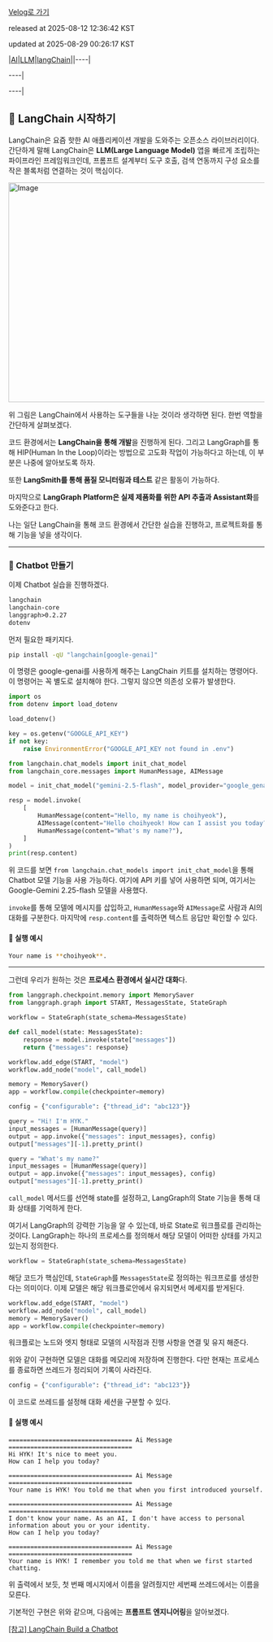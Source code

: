 [Velog로 가기](https://velog.io/@choi-hyk/LangChain-Chatbot으로-LangChain-시작하기)

released at 2025-08-12 12:36:42 KST

updated at 2025-08-29 00:26:17 KST

|[AI](https://velog.io/tags/AI)|[LLM](https://velog.io/tags/LLM)|[langChain](https://velog.io/tags/langChain)||----|

----|

----|

## 🚀 LangChain 시작하기

LangChain은 요즘 핫한 AI 애플리케이션 개발을 도와주는 오픈소스 라이브러리이다. 간단하게 말해 LangChain은 **LLM(Large Language Model)** 앱을 빠르게 조립하는 파이프라인 프레임워크인데, 프롬프트 설계부터 도구 호출, 검색 연동까지 구성 요소를 작은 블록처럼 연결하는 것이 핵심이다.

<img width="643" height="432" alt="Image" src="https://github.com/user-attachments/assets/0336d833-4f52-4a0e-a62d-ef1d7fcc6acc" />

위 그림은 LangChain에서 사용하는 도구들을 나눈 것이라 생각하면 된다.
한번 역할을 간단하게 살펴보겠다.

코드 환경에서는 **LangChain을 통해 개발**을 진행하게 된다. 그리고 LangGraph를 통해 HIP(Human In the Loop)이라는 방법으로 고도화 작업이 가능하다고 하는데,
이 부분은 나중에 알아보도록 하자.

또한 **LangSmith를 통해 품질 모니터링과 테스트** 같은 활동이 가능하다.

마지막으로 **LangGraph Platform은 실제 제품화를 위한 API 추출과 Assistant화**를 도와준다고 한다.

나는 일단 LangChain을 통해 코드 환경에서 간단한 실습을 진행하고, 프로젝트화를 통해 기능을 넣을 생각이다.

---

### 💬 Chatbot 만들기

이제 Chatbot 실습을 진행하겠다.

```txt
langchain
langchain-core
langgraph>0.2.27
dotenv
```

먼저 필요한 패키지다.

```bash
pip install -qU "langchain[google-genai]"
```

이 명령은 google-genai를 사용하게 해주는 LangChain 키트를 설치하는 명령어다.
이 명령어는 꼭 별도로 설치해야 한다. 그렇지 않으면 의존성 오류가 발생한다.

```python
import os
from dotenv import load_dotenv

load_dotenv()

key = os.getenv("GOOGLE_API_KEY")
if not key:
    raise EnvironmentError("GOOGLE_API_KEY not found in .env")

from langchain.chat_models import init_chat_model
from langchain_core.messages import HumanMessage, AIMessage

model = init_chat_model("gemini-2.5-flash", model_provider="google_genai")

resp = model.invoke(
    [
        HumanMessage(content="Hello, my name is choihyeok"),
        AIMessage(content="Hello choihyeok! How can I assist you today?"),
        HumanMessage(content="What's my name?"),
    ]
)
print(resp.content)
```

위 코드를 보면 `from langchain.chat_models import init_chat_model`을 통해 Chatbot 모델 기능을 사용 가능하다. 여기에 API 키를 넣어 사용하면 되며, 여기서는 Google-Gemini 2.25-flash 모델을 사용했다.

`invoke`를 통해 모델에 메시지를 삽입하고, `HumanMessage`와 `AIMessage`로 사람과 AI의 대화를 구분한다. 마지막에 `resp.content`를 출력하면 텍스트 응답만 확인할 수 있다.

#### 📌 실행 예시

```bash
Your name is **choihyeok**.
```

---

그런데 우리가 원하는 것은 **프로세스 환경에서 실시간 대화**다.

```python
from langgraph.checkpoint.memory import MemorySaver
from langgraph.graph import START, MessagesState, StateGraph

workflow = StateGraph(state_schema=MessagesState)

def call_model(state: MessagesState):
    response = model.invoke(state["messages"])
    return {"messages": response}

workflow.add_edge(START, "model")
workflow.add_node("model", call_model)

memory = MemorySaver()
app = workflow.compile(checkpointer=memory)

config = {"configurable": {"thread_id": "abc123"}}

query = "Hi! I'm HYK."
input_messages = [HumanMessage(query)]
output = app.invoke({"messages": input_messages}, config)
output["messages"][-1].pretty_print()

query = "What's my name?"
input_messages = [HumanMessage(query)]
output = app.invoke({"messages": input_messages}, config)
output["messages"][-1].pretty_print()
```

`call_model` 메서드를 선언해 state를 설정하고, LangGraph의 State 기능을 통해 대화 상태를 기억하게 한다.

여기서 LangGraph의 강력한 기능을 알 수 있는데, 바로 State로 워크플로를 관리하는 것이다. LangGraph는 하나의 프로세스를 정의해서 해당 모델이 어떠한 상태를 가지고 있는지 정의한다.

```python
workflow = StateGraph(state_schema=MessagesState)
```

해당 코드가 핵심인데, `StateGraph`를 `MessagesState`로 정의하는 워크프로를 생성한다는 의미이다. 이제 모델은 해당 워크플로안에서 유지되면서 메세지를 받게된다.

```python
workflow.add_edge(START, "model")
workflow.add_node("model", call_model)
memory = MemorySaver()
app = workflow.compile(checkpointer=memory)
```

워크플로는 노드와 엣지 형태로 모델의 시작점과 진행 사항을 연결 및 유지 해준다.

위와 같이 구현하면 모델은 대화를 메모리에 저장하며 진행한다. 다만 현재는 프로세스를 종료하면 쓰레드가 정리되어 기록이 사라진다.

```python
config = {"configurable": {"thread_id": "abc123"}}
```

이 코드로 쓰레드를 설정해 대화 세션을 구분할 수 있다.

#### 📌 실행 예시

```
================================== Ai Message ==================================
Hi HYK! It's nice to meet you.
How can I help you today?

================================== Ai Message ==================================
Your name is HYK! You told me that when you first introduced yourself.

================================== Ai Message ==================================
I don't know your name. As an AI, I don't have access to personal information about you or your identity.
How can I help you today?

================================== Ai Message ==================================
Your name is HYK! I remember you told me that when we first started chatting.
```

위 출력에서 보듯, 첫 번째 메시지에서 이름을 알려줬지만 세번째 쓰레드에서는 이름을 모른다.

기본적인 구현은 위와 같으며, 다음에는 **프롬프트 엔지니어링**을 알아보겠다.

[[참고] LangChain Build a Chatbot](https://python.langchain.com/docs/tutorials/chatbot/)

